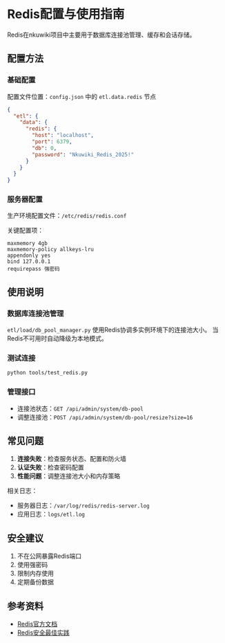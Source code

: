 # Redis配置与使用指南

Redis在nkuwiki项目中主要用于数据库连接池管理、缓存和会话存储。

## 配置方法

### 基础配置

配置文件位置：`config.json` 中的 `etl.data.redis` 节点

```json
{
  "etl": {
    "data": {
      "redis": {
        "host": "localhost",
        "port": 6379,
        "db": 0,
        "password": "Nkuwiki_Redis_2025!"
      }
    }
  }
}
```

### 服务器配置

生产环境配置文件：`/etc/redis/redis.conf`

关键配置项：
```
maxmemory 4gb
maxmemory-policy allkeys-lru
appendonly yes
bind 127.0.0.1
requirepass 强密码
```

## 使用说明

### 数据库连接池管理

`etl/load/db_pool_manager.py` 使用Redis协调多实例环境下的连接池大小。
当Redis不可用时自动降级为本地模式。

### 测试连接

```bash
python tools/test_redis.py
```

### 管理接口

- 连接池状态：`GET /api/admin/system/db-pool`
- 调整连接池：`POST /api/admin/system/db-pool/resize?size=16`

## 常见问题

1. **连接失败**：检查服务状态、配置和防火墙
2. **认证失败**：检查密码配置
3. **性能问题**：调整连接池大小和内存策略

相关日志：
- 服务器日志：`/var/log/redis/redis-server.log`
- 应用日志：`logs/etl.log`

## 安全建议

1. 不在公网暴露Redis端口
2. 使用强密码
3. 限制内存使用
4. 定期备份数据

## 参考资料

- [Redis官方文档](https://redis.io/documentation)
- [Redis安全最佳实践](https://redis.io/topics/security) 